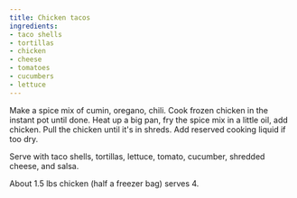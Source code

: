 ```yaml
---
title: Chicken tacos
ingredients:
- taco shells
- tortillas
- chicken
- cheese
- tomatoes
- cucumbers
- lettuce
---
```

Make a spice mix of cumin, oregano, chili. Cook 
frozen chicken in the instant pot until done. 
Heat up a big pan, fry the spice mix in a little
oil, add chicken. Pull the chicken until it's in
shreds. Add reserved cooking liquid if too dry.

Serve with taco shells, tortillas, lettuce,
tomato, cucumber, shredded cheese, and salsa.

About 1.5 lbs chicken (half a freezer bag) serves 4.
